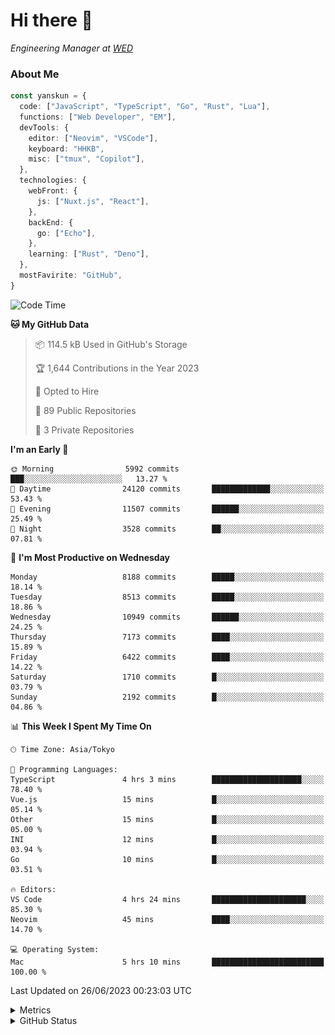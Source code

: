 # Hi there&nbsp;:wave:

<!-- ![Alt text](https://spotify-recently-played-readme.vercel.app/api?user=31kynbuubkiu3r4qh4hjuaglhfay) -->

_Engineering Manager at [WED](https://github.com/wedinc)_

### About Me

```ts
const yanskun = {
  code: ["JavaScript", "TypeScript", "Go", "Rust", "Lua"],
  functions: ["Web Developer", "EM"],
  devTools: {
    editor: ["Neovim", "VSCode"],
    keyboard: "HHKB",
    misc: ["tmux", "Copilot"],
  },
  technologies: {
    webFront: {
      js: ["Nuxt.js", "React"],
    },
    backEnd: {
      go: ["Echo"],
    },
    learning: ["Rust", "Deno"],
  },
  mostFavirite: "GitHub",
}
```

<!--START_SECTION:waka-->
![Code Time](http://img.shields.io/badge/Code%20Time-343%20hrs%2057%20mins-blue)

**🐱 My GitHub Data** 

> 📦 114.5 kB Used in GitHub's Storage 
 > 
> 🏆 1,644 Contributions in the Year 2023
 > 
> 💼 Opted to Hire
 > 
> 📜 89 Public Repositories 
 > 
> 🔑 3 Private Repositories 
 > 
**I'm an Early 🐤** 

```text
🌞 Morning                5992 commits        ███░░░░░░░░░░░░░░░░░░░░░░   13.27 % 
🌆 Daytime                24120 commits       █████████████░░░░░░░░░░░░   53.43 % 
🌃 Evening                11507 commits       ██████░░░░░░░░░░░░░░░░░░░   25.49 % 
🌙 Night                  3528 commits        ██░░░░░░░░░░░░░░░░░░░░░░░   07.81 % 
```
📅 **I'm Most Productive on Wednesday** 

```text
Monday                   8188 commits        █████░░░░░░░░░░░░░░░░░░░░   18.14 % 
Tuesday                  8513 commits        █████░░░░░░░░░░░░░░░░░░░░   18.86 % 
Wednesday                10949 commits       ██████░░░░░░░░░░░░░░░░░░░   24.25 % 
Thursday                 7173 commits        ████░░░░░░░░░░░░░░░░░░░░░   15.89 % 
Friday                   6422 commits        ████░░░░░░░░░░░░░░░░░░░░░   14.22 % 
Saturday                 1710 commits        █░░░░░░░░░░░░░░░░░░░░░░░░   03.79 % 
Sunday                   2192 commits        █░░░░░░░░░░░░░░░░░░░░░░░░   04.86 % 
```


📊 **This Week I Spent My Time On** 

```text
🕑︎ Time Zone: Asia/Tokyo

💬 Programming Languages: 
TypeScript               4 hrs 3 mins        ████████████████████░░░░░   78.40 % 
Vue.js                   15 mins             █░░░░░░░░░░░░░░░░░░░░░░░░   05.14 % 
Other                    15 mins             █░░░░░░░░░░░░░░░░░░░░░░░░   05.00 % 
INI                      12 mins             █░░░░░░░░░░░░░░░░░░░░░░░░   03.94 % 
Go                       10 mins             █░░░░░░░░░░░░░░░░░░░░░░░░   03.51 % 

🔥 Editors: 
VS Code                  4 hrs 24 mins       █████████████████████░░░░   85.30 % 
Neovim                   45 mins             ████░░░░░░░░░░░░░░░░░░░░░   14.70 % 

💻 Operating System: 
Mac                      5 hrs 10 mins       █████████████████████████   100.00 % 
```


 Last Updated on 26/06/2023 00:23:03 UTC
<!--END_SECTION:waka-->

<details>
  <summary>Metrics</summary>
  <img src="https://github.com/yanskun/yanskun/blob/main/github-metrics.svg" alt="Metrics">
</details>

<details>
  <summary>GitHub Status</summary>
  <picture>
    <source media="(prefers-color-scheme: dark)" srcset="https://raw.githubusercontent.com/yanskun/yanskun/master/profile-summary-card-output/nord_dark/0-profile-details.svg">
   <img src="https://raw.githubusercontent.com/yanskun/yanskun/master/profile-summary-card-output/default/0-profile-details.svg">
  </picture>
  <br>
  <picture>
    <source media="(prefers-color-scheme: dark)" srcset="https://raw.githubusercontent.com/yanskun/yanskun/master/profile-summary-card-output/nord_dark/1-repos-per-language.svg">
   <img src="https://raw.githubusercontent.com/yanskun/yanskun/master/profile-summary-card-output/default/1-repos-per-language.svg">
  </picture>
  <picture>
    <source media="(prefers-color-scheme: dark)" srcset="https://raw.githubusercontent.com/yanskun/yanskun/master/profile-summary-card-output/nord_dark/2-most-commit-language.svg">
   <img src="https://raw.githubusercontent.com/yanskun/yanskun/master/profile-summary-card-output/default/2-most-commit-language.svg">
  </picture>
  <br>
  <picture>
    <source media="(prefers-color-scheme: dark)" srcset="https://raw.githubusercontent.com/yanskun/yanskun/master/profile-summary-card-output/nord_dark/3-stats.svg">
   <img src="https://raw.githubusercontent.com/yanskun/yanskun/master/profile-summary-card-output/default/3-stats.svg">
  </picture>
  <picture>
    <source media="(prefers-color-scheme: dark)" srcset="https://raw.githubusercontent.com/yanskun/yanskun/master/profile-summary-card-output/nord_dark/4-productive-time.svg">
   <img src="https://raw.githubusercontent.com/yanskun/yanskun/master/profile-summary-card-output/default/4-productive-time.svg">
  </picture>
</details>
